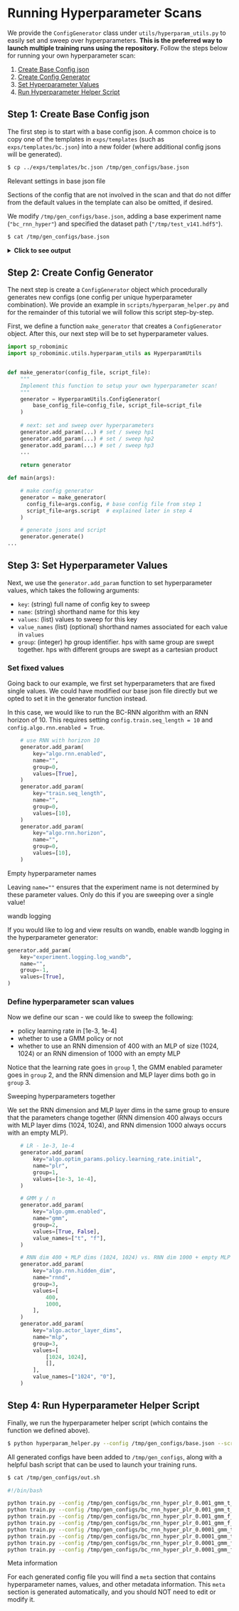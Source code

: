 # Running Hyperparameter Scans

We provide the `ConfigGenerator` class under `utils/hyperparam_utils.py` to easily set and sweep over hyperparameters.
**This is the preferred way to launch multiple training runs using the repository.** 
Follow the steps below for running your own hyperparameter scan:
1. [Create Base Config json](#step-1-create-base-config-json)
2. [Create Config Generator](#step-2-create-config-generator)
3. [Set Hyperparameter Values](#step-3-set-hyperparameter-values)
4. [Run Hyperparameter Helper Script](#step-4-run-hyperparameter-helper-script)

## Step 1: Create Base Config json
The first step is to start with a base config json. A common choice is to copy one of the templates in `exps/templates` (such as `exps/templates/bc.json`) into a new folder (where additional config jsons will be generated).

```sh
$ cp ../exps/templates/bc.json /tmp/gen_configs/base.json
```

<div class="admonition tip">
<p class="admonition-title">Relevant settings in base json file</p>

Sections of the config that are not involved in the scan and that do not differ from the default values in the template can also be omitted, if desired.

</div>

We modify `/tmp/gen_configs/base.json`, adding a base experiment name (`"bc_rnn_hyper"`) and specified the dataset path (`"/tmp/test_v141.hdf5"`).

```sh
$ cat /tmp/gen_configs/base.json
```

<details>
  <summary><b>Click to see output</b></summary>
<p>

```json
{
    "algo_name": "bc",
    "experiment": {
        "name": "bc_rnn_hyper",
        "validate": true,
        "save": {
            "enabled": true,
            "every_n_seconds": null,
            "every_n_epochs": 50,
            "epochs": [],
            "on_best_validation": false,
            "on_best_rollout_return": false,
            "on_best_rollout_success_rate": true
        },
        "epoch_every_n_steps": 100,
        "validation_epoch_every_n_steps": 10,
        "rollout": {
            "enabled": true,
            "n": 50,
            "horizon": 400,
            "rate": 50,
            "warmstart": 0,
            "terminate_on_success": true
        }
    },
    "train": {
        "data": "/tmp/test_v141.hdf5",
        "output_dir": "../bc_trained_models",
        "num_data_workers": 0,
        "hdf5_cache_mode": "all",
        "hdf5_use_swmr": true,
        "hdf5_normalize_obs": false,
        "hdf5_filter_key": null,
        "seq_length": 1,
        "goal_mode": null,
        "cuda": true,
        "batch_size": 100,
        "num_epochs": 2000,
        "seed": 1
    },
    "algo": {
        "optim_params": {
            "policy": {
                "learning_rate": {
                    "initial": 0.0001,
                    "decay_factor": 0.1,
                    "epoch_schedule": []
                },
                "regularization": {
                    "L2": 0.0
                }
            }
        },
        "actor_layer_dims": [
            1024,
            1024
        ],
        "gmm": {
            "enabled": false,
            "num_modes": 5,
            "min_std": 0.0001,
            "std_activation": "softplus",
            "low_noise_eval": true
        },
        "rnn": {
            "enabled": false,
            "horizon": 10,
            "hidden_dim": 400,
            "rnn_type": "LSTM",
            "num_layers": 2
        }
    }
}
```

</p>
</details>

## Step 2: Create Config Generator

The next step is create a `ConfigGenerator` object which procedurally generates new configs (one config per unique hyperparameter combination).
We provide an example in `scripts/hyperparam_helper.py` and for the remainder of this tutorial we will follow this script step-by-step.

First, we define a function `make_generator` that creates a `ConfigGenerator` object.
After this, our next step will be to set hyperparameter values.

```python
import sp_robomimic
import sp_robomimic.utils.hyperparam_utils as HyperparamUtils


def make_generator(config_file, script_file):
    """
    Implement this function to setup your own hyperparameter scan!
    """
    generator = HyperparamUtils.ConfigGenerator(
        base_config_file=config_file, script_file=script_file
    )
    
    # next: set and sweep over hyperparameters
    generator.add_param(...) # set / sweep hp1
    generator.add_param(...) # set / sweep hp2
    generator.add_param(...) # set / sweep hp3
    ...
    
    return generator

def main(args):

    # make config generator
    generator = make_generator(
      config_file=args.config, # base config file from step 1
      script_file=args.script  # explained later in step 4
    )

    # generate jsons and script
    generator.generate()
...
```

## Step 3: Set Hyperparameter Values

Next, we use the `generator.add_param` function to set hyperparameter values, which takes the following arguments:
- `key`: (string) full name of config key to sweep
- `name`: (string) shorthand name for this key
- `values`: (list) values to sweep for this key
- `value_names` (list) (optional) shorthand names associated for each value in `values`
- `group`: (integer) hp group identifier. hps with same group are swept together. hps with different groups are swept as a cartesian product 

### Set fixed values
Going back to our example, we first set hyperparameters that are fixed single values.
We could have modified our base json file directly but we opted to set it in the generator function instead.

In this case, we would like to run the BC-RNN algorithm with an RNN horizon of 10. This requires setting `config.train.seq_length = 10` and `config.algo.rnn.enabled = True`.

```python
    # use RNN with horizon 10
    generator.add_param(
        key="algo.rnn.enabled",
        name="", 
        group=0, 
        values=[True],
    )
    generator.add_param(
        key="train.seq_length", 
        name="", 
        group=0, 
        values=[10], 
    )
    generator.add_param(
        key="algo.rnn.horizon",
        name="", 
        group=0, 
        values=[10], 
    )
```

<div class="admonition tip">
<p class="admonition-title">Empty hyperparameter names</p>

Leaving `name=""` ensures that the experiment name is not determined by these parameter values.
Only do this if you are sweeping over a single value!

</div>

<div class="admonition tip">
<p class="admonition-title">wandb logging</p>

If you would like to log and view results on wandb, enable wandb logging in the hyperparameter generator:
```python
generator.add_param(
    key="experiment.logging.log_wandb",
    name="", 
    group=-1, 
    values=[True],
)
```

</div>

### Define hyperparameter scan values
Now we define our scan - we could like to sweep the following:
- policy learning rate in [1e-3, 1e-4]
- whether to use a GMM policy or not
- whether to use an RNN dimension of 400 with an MLP of size (1024, 1024) or an RNN dimension of 1000 with an empty MLP

Notice that the learning rate goes in `group` 1, the GMM enabled parameter goes in `group` 2, and the RNN dimension and MLP layer dims both go in `group` 3. 

<div class="admonition tip">
<p class="admonition-title">Sweeping hyperparameters together</p>

We set the RNN dimension and MLP layer dims in the same group to ensure that the parameters change together (RNN dimension 400 always occurs with MLP layer dims (1024, 1024), and RNN dimension 1000 always occurs with an empty MLP).

</div>

```python
    # LR - 1e-3, 1e-4
    generator.add_param(
        key="algo.optim_params.policy.learning_rate.initial", 
        name="plr", 
        group=1, 
        values=[1e-3, 1e-4], 
    )

    # GMM y / n
    generator.add_param(
        key="algo.gmm.enabled", 
        name="gmm", 
        group=2, 
        values=[True, False], 
        value_names=["t", "f"],
    )

    # RNN dim 400 + MLP dims (1024, 1024) vs. RNN dim 1000 + empty MLP dims ()
    generator.add_param(
        key="algo.rnn.hidden_dim", 
        name="rnnd", 
        group=3, 
        values=[
            400, 
            1000,
        ], 
    )
    generator.add_param(
        key="algo.actor_layer_dims", 
        name="mlp", 
        group=3, 
        values=[
            [1024, 1024], 
            [],
        ], 
        value_names=["1024", "0"],
    )
```

## Step 4: Run Hyperparameter Helper Script
Finally, we run the hyperparameter helper script (which contains the function we defined above).

```sh
$ python hyperparam_helper.py --config /tmp/gen_configs/base.json --script /tmp/gen_configs/out.sh
```

All generated configs have been added to `/tmp/gen_configs`, along with a helpful bash script that can be used to launch your training runs.

```sh
$ cat /tmp/gen_configs/out.sh

#!/bin/bash

python train.py --config /tmp/gen_configs/bc_rnn_hyper_plr_0.001_gmm_t_rnnd_400_mlp_1024.json
python train.py --config /tmp/gen_configs/bc_rnn_hyper_plr_0.001_gmm_t_rnnd_1000_mlp_0.json
python train.py --config /tmp/gen_configs/bc_rnn_hyper_plr_0.001_gmm_f_rnnd_400_mlp_1024.json
python train.py --config /tmp/gen_configs/bc_rnn_hyper_plr_0.001_gmm_f_rnnd_1000_mlp_0.json
python train.py --config /tmp/gen_configs/bc_rnn_hyper_plr_0.0001_gmm_t_rnnd_400_mlp_1024.json
python train.py --config /tmp/gen_configs/bc_rnn_hyper_plr_0.0001_gmm_t_rnnd_1000_mlp_0.json
python train.py --config /tmp/gen_configs/bc_rnn_hyper_plr_0.0001_gmm_f_rnnd_400_mlp_1024.json
python train.py --config /tmp/gen_configs/bc_rnn_hyper_plr_0.0001_gmm_f_rnnd_1000_mlp_0.json
```

<div class="admonition tip">
<p class="admonition-title">Meta information</p>

For each generated config file you will find a `meta` section that contains hyperparameter names, values, and other metadata information. This `meta` section is generated automatically, and you should NOT need to edit or modify it.

</div>
